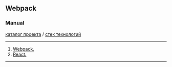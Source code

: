 ## Webpack

### Manual

[каталог проекта](https://github.com/LisShamenko/NodeJS-technology-stack/tree/master/WebpackTechno/Manual) / [стек технологий](https://github.com/LisShamenko/NodeJS-technology-stack/blob/master/README.md)
____

1. [Webpack.](https://github.com/LisShamenko/NodeJS-technology-stack/blob/master/WebpackTechno/Manual/Webpack/webpack.config.js)
2. [React.](https://github.com/LisShamenko/NodeJS-technology-stack/blob/master/WebpackTechno/Manual/React/source/index.js)
____
